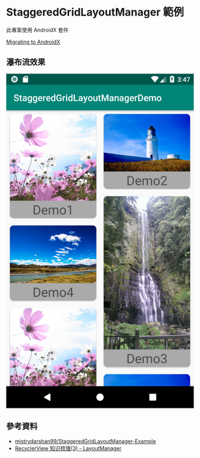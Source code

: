 # StaggeredGridLayoutManager 範例

此專案使用 AndroidX 套件

[Migrating to AndroidX](https://developer.android.com/jetpack/androidx/migrate)

## 瀑布流效果

![效果圖](https://github.com/HankLi0130/StaggeredGridLayoutManagerDemo/blob/master/Screenshot_1540799265.png)

## 參考資料
- [mistrydarshan99/StaggeredGridLayoutManager-Example](https://github.com/mistrydarshan99/StaggeredGridLayoutManager-Example)
- [RecyclerView 知识梳理(3) - LayoutManager](https://www.jianshu.com/p/1cfca4d34402)
